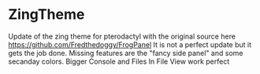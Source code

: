 # ZingTheme
Update of the zing theme for pterodactyl with the original source here https://github.com/Fredthedoggy/FrogPanel
It is not a perfect update but it gets the job done.
Missing features are the "fancy side panel" and some secanday colors.
Bigger Console and Files In File View work perfect
